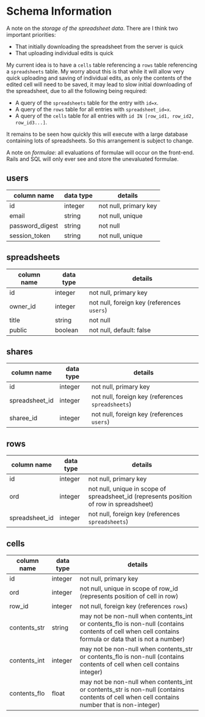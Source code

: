 # Schema Information

A note on the *storage of the spreadsheet data*. There are I think two important priorities:

- That initially downloading the spreadsheet from the server is quick
- That uploading individual edits is quick

My current idea is to have a `cells` table referencing a `rows` table referencing a `spreadsheets` table. My worry about this is that while it will allow very quick uploading and saving of individual edits, as only the contents of the edited cell will need to be saved, it may lead to slow initial downloading of the spreadsheet, due to all the following being required:

- A query of the `spreadsheets` table for the entry with `id=x`.
- A query of the `rows` table for all entries with `spreadsheet_id=x`.
- A query of the `cells` table for all entries with `id IN [row_id1, row_id2, row_id3...]`.

It remains to be seen how quickly this will execute with a large database containing lots of spreadsheets. So this arrangement is subject to change.

A note on *formulae*: all evaluations of formulae will occur on the front-end. Rails and SQL will only ever see and store the unevaluated formulae.

## users
column name     | data type | details
----------------|-----------|-----------------------
id              | integer   | not null, primary key
email           | string    | not null, unique
password_digest | string    | not null
session_token   | string    | not null, unique

## spreadsheets
column name | data type | details
------------|-----------|-----------------------
id          | integer   | not null, primary key
owner_id    | integer   | not null, foreign key (references `users`)
title       | string    | not null
public      | boolean   | not null, default: false

## shares
column name    | data type | details
---------------|-----------|-----------------------
id             | integer   | not null, primary key
spreadsheet_id | integer   | not null, foreign key (references `spreadsheets`)
sharee_id      | integer   | not null, foreign key (references `users`)

## rows
column name    | data type | details
---------------|-----------|-----------------------
id             | integer   | not null, primary key
ord            | integer   | not null, unique in scope of spreadsheet_id (represents position of row in spreadsheet)
spreadsheet_id | integer   | not null, foreign key (references `spreadsheets`)

## cells
column name    | data type | details
---------------|-----------|-----------------------
id             | integer   | not null, primary key
ord            | integer   | not null, unique in scope of row_id (represents position of cell in row)
row_id         | integer   | not null, foreign key (references `rows`)
contents_str   | string    | may not be non-null when contents_int or contents_flo is non-null (contains contents of cell when cell contains formula or data that is not a number)
contents_int   | integer   | may not be non-null when contents_str or contents_flo is non-null (contains contents of cell when cell contains integer)
contents_flo   | float     | may not be non-null when contents_int or contents_str is non-null (contains contents of cell when cell contains number that is non-integer)
